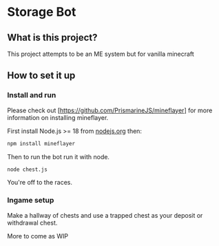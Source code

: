 # Storage Bot

## What is this project?
This project attempts to be an ME system but for vanilla minecraft

## How to set it up

### Install and run
Please check out [https://github.com/PrismarineJS/mineflayer] for more information on installing mineflayer.

First install Node.js >= 18 from [nodejs.org](https://nodejs.org/) then:

```bash
npm install mineflayer
```
Then to run the bot run it with node.

```bash
node chest.js
```

You're off to the races.

### Ingame setup
Make a hallway of chests and use a trapped chest as your deposit or withdrawal chest.

More to come as WIP